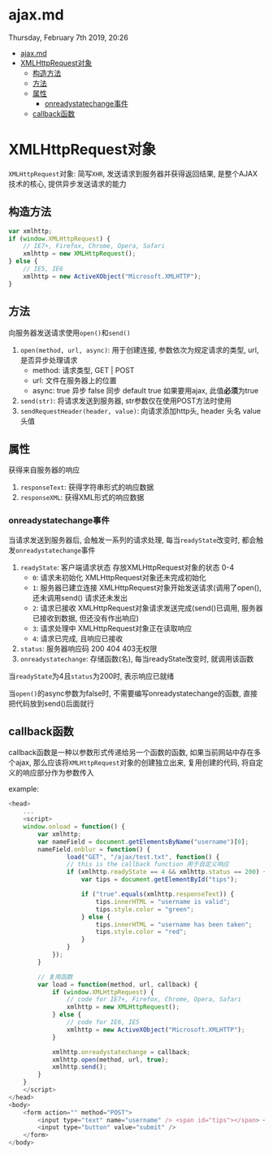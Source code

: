 # ajax.md
Thursday, February 7th 2019, 20:26

<!-- @import "[TOC]" {cmd="toc" depthFrom=1 depthTo=6 orderedList=false} -->
<!-- code_chunk_output -->

* [ajax.md](#ajaxmd)
* [XMLHttpRequest对象](#xmlhttprequest对象)
	* [构造方法](#构造方法)
	* [方法](#方法)
	* [属性](#属性)
		* [onreadystatechange事件](#onreadystatechange事件)
	* [callback函数](#callback函数)

<!-- /code_chunk_output -->

# XMLHttpRequest对象

`XMLHttpRequest`对象: 简写`XHR`, 发送请求到服务器并获得返回结果, 是整个AJAX技术的核心, 提供异步发送请求的能力

## 构造方法

```js
var xmlhttp;
if (window.XMLHttpRequest) {
    // IE7+, Firefox, Chrome, Opera, Safari
    xmlhttp = new XMLHttpRequest();
} else {
    // IE5, IE6
    xmlhttp = new ActiveXObject("Microsoft.XMLHTTP");
}
```

## 方法

向服务器发送请求使用`open()`和`send()`

1. `open(method, url, async)`: 用于创建连接, 参数依次为规定请求的类型, url, 是否异步处理请求
    * method: 请求类型, GET | POST
    * url: 文件在服务器上的位置
    * async: true 异步 false 同步 default true 如果要用ajax, 此值**必须**为true
2. `send(str)`: 将请求发送到服务器, str参数仅在使用POST方法时使用
3. `sendRequestHeader(header, value)`: 向请求添加http头, header 头名 value 头值

## 属性

获得来自服务器的响应

1. `responseText`: 获得字符串形式的响应数据
2. `responseXML`: 获得XML形式的响应数据

### onreadystatechange事件

当请求发送到服务器后, 会触发一系列的请求处理, 每当`readyState`改变时, 都会触发`onreadystatechange`事件

1. `readyState`: 客户端请求状态 存放XMLHttpRequest对象的状态 0-4
    * `0`: 请求未初始化 XMLHttpRequest对象还未完成初始化
    * `1`: 服务器已建立连接 XMLHttpRequest对象开始发送请求(调用了open(), 还未调用send() 请求还未发出
    * `2`: 请求已接收 XMLHttpRequest对象请求发送完成(send()已调用, 服务器已接收到数据, 但还没有作出响应)
    * `3`: 请求处理中 XMLHttpRequest对象正在读取响应
    * `4`: 请求已完成, 且响应已接收
2. `status`: 服务器响应码 200 404 403无权限
3. `onreadystatechange`: 存储函数(名), 每当readyState改变时, 就调用该函数

当`readyState`为4且`status`为200时, 表示响应已就绪

当`open()`的async参数为false时, 不需要编写onreadystatechange的函数, 直接把代码放到send()后面就行

## callback函数

callback函数是一种以参数形式传递给另一个函数的函数, 如果当前网站中存在多个ajax, 那么应该将`XMLHttpRequest`对象的创建独立出来, 复用创建的代码, 将自定义的响应部分作为参数传入

example:

```js
<head>
	...
	<script>
	window.onload = function() {
		var xmlhttp;
		var nameField = document.getElementsByName("username")[0];
		nameField.onblur = function() {
				load("GET", "/ajax/test.txt", function() {
				// this is the callback function 用于自定义响应
				if (xmlhttp.readyState == 4 && xmlhttp.status == 200) {
					var tips = document.getElementById("tips");

					if ("true".equals(xmlhttp.responseText)) {
						tips.innerHTML = "username is valid";
						tips.style.color = "green";
					} else {
						tips.innerHTML = "username has been taken";
						tips.style.color = "red";
					}
				}
			});
		}

		// 复用函数
		var load = function(method, url, callback) {
			if (window.XMLHttpRequest) {
				// code for IE7+, Firefox, Chrome, Opera, Safari
				xmlhttp = new XMLHttpRequest();
			} else {
				// code for IE6, IE5
				xmlhttp = new ActiveXObject("Microsoft.XMLHTTP");
			}

			xmlhttp.onreadystatechange = callback;
			xmlhttp.open(method, url, true);
			xmlhttp.send();
		}
	}
	</script>
</head>
<body>
	<form action="" method="POST">
		<input type="text" name="username" /> <span id="tips"></span> <br>
		<input type="button" value="submit" />
	</form>
</body>
```
